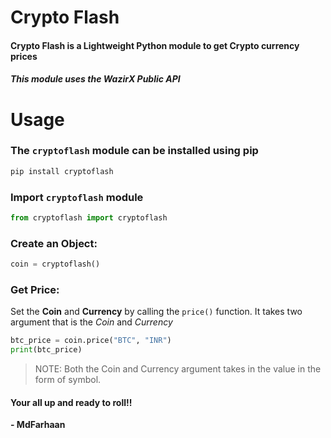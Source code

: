 # Crypto Flash
#### Crypto Flash is a Lightweight Python module to get Crypto currency prices
##### This module uses the WazirX Public API


# Usage
### The ```cryptoflash``` module can be installed using pip
```python
pip install cryptoflash
```
### Import ```cryptoflash``` module
```python
from cryptoflash import cryptoflash
```
### Create an Object:

```python
coin = cryptoflash()
```
### Get Price:
Set the **Coin** and **Currency** by calling the ```price()``` function.
It takes two argument that is the _Coin_ and _Currency_
```python
btc_price = coin.price("BTC", "INR")
print(btc_price)
```
> NOTE: Both the Coin and Currency argument takes in the value in the form
of symbol.

#### Your all up and ready to roll!!

**- MdFarhaan**
